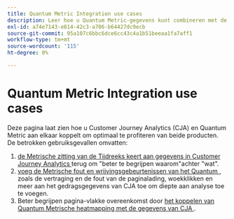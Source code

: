 ```yaml
---
title: Quantum Metric Integration use cases
description: Leer hoe u Quantum Metric-gegevens kunt combineren met de rest van uw gegevens in Customer Journey Analytics.
exl-id: a74e7143-e814-42c3-a706-b64427dc9ecb
source-git-commit: 95a107c6bbc6dce6cc43c4a1b51beeaa1fa7aff1
workflow-type: tm+mt
source-wordcount: '115'
ht-degree: 0%

---
```


# Quantum Metric Integration use cases

Deze pagina laat zien hoe u Customer Journey Analytics (CJA) en Quantum Metric aan elkaar koppelt om optimaal te profiteren van beide producten.  De betrokken gebruiksgevallen omvatten:

1. [ de Metrische zitting van de Tijdreeks keert aan gegevens in Customer Journey Analytics ](tie-session-replays.md) terug om &quot;beter te begrijpen waarom&quot;achter &quot;wat&quot;.
1. [ voeg de Metrische fout en wrijvingsgebeurtenissen van het Quantum ](friction-events.md), zoals de vertraging en de fout van de paginalading, woekklikken en meer aan het gedragsgegevens van CJA toe om diepte aan analyse toe te voegen.
1. Beter begrijpen pagina-vlakke overeenkomst door [ het koppelen van Quantum Metrische heatmapping met de gegevens van CJA ](heatmap.md).
